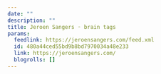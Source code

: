 ```yaml
---
date: ""
description: ""
title: Jeroen Sangers ◦ brain tags
params:
  feedlink: https://jeroensangers.com/feed.xml
  id: 480a44ced55bd9b8bd7970034a48e233
  link: https://jeroensangers.com/
  blogrolls: []
---
```

